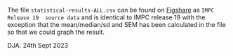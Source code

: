 The file `statistical-results-ALL.csv` can be found on 
[Figshare](https://figshare.com/ndownloader/files/42272970) as `IMPC Release 19 
source data` and  is identical to IMPC release 19 with the exception 
that the mean/median/sd and SEM has been calculated in the file so that we could graph the result. 

DJA. 24th Sept 2023

